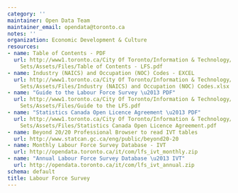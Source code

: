 ```yaml
---
category: ''
maintainer: Open Data Team
maintainer_email: opendata@toronto.ca
notes: ''
organization: Economic Development & Culture
resources:
- name: Table of Contents - PDF
  url: http://www1.toronto.ca/City Of Toronto/Information & Technology/Open Data/Data
    Sets/Assets/Files/Table of Contents - LFS.pdf
- name: Industry (NAICS) and Occupation (NOC) Codes - EXCEL
  url: http://www1.toronto.ca/City Of Toronto/Information & Technology/Open Data/Data
    Sets/Assets/Files/Industry (NAICS) and Occupation (NOC) Codes.xlsx
- name: "Guide to the Labour Force Survey \u2013 PDF"
  url: http://www1.toronto.ca/City Of Toronto/Information & Technology/Open Data/Data
    Sets/Assets/Files/Guide to the LFS.pdf
- name: "Statistics Canada Open Licence Agreement \u2013 PDF"
  url: http://www1.toronto.ca/City Of Toronto/Information & Technology/Open Data/Data
    Sets/Assets/Files/Statistics Canada Open Licence Agreement.pdf
- name: Beyond 20/20 Professional Browser to read IVT tables
  url: http://www.statcan.gc.ca/eng/public/beyond20-20
- name: Monthly Labour Force Survey Database - IVT
  url: http://opendata.toronto.ca/it/com/lfs_ivt_monthly.zip
- name: "Annual Labour Force Survey Database \u2013 IVT"
  url: http://opendata.toronto.ca/it/com/lfs_ivt_annual.zip
schema: default
title: Labour Force Survey
---
```

